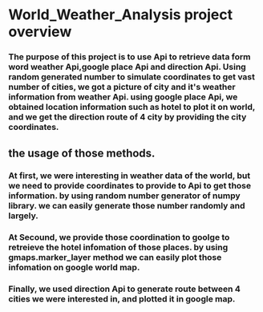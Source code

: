 # World_Weather_Analysis project overview
### The purpose of this project is to use Api to retrieve data form word weather Api,google place Api and direction Api. Using random generated number to simulate coordinates to get vast number of cities, we got a picture of city and it's weather information from weather Api. using google place Api, we obtained location information such as hotel to plot it on world, and we get the direction route of 4 city by providing the city coordinates.

## the usage of those methods.
### At first, we were interesting in weather data of the world, but we need to provide coordinates to provide to Api to get those information. by using random number generator of numpy library. we can easily generate those number randomly and largely. 
### At Secound, we provide those coordination to goolge to retreieve the hotel infomation of those places. by using gmaps.marker_layer method we can easily plot those infomation on google world map.
### Finally, we used direction Api to generate route between 4 cities we were interested in, and plotted it in google map. 



